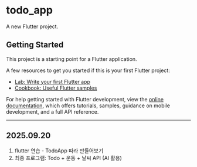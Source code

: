 # todo_app

A new Flutter project.

## Getting Started

This project is a starting point for a Flutter application.

A few resources to get you started if this is your first Flutter project:

- [Lab: Write your first Flutter app](https://docs.flutter.dev/get-started/codelab)
- [Cookbook: Useful Flutter samples](https://docs.flutter.dev/cookbook)

For help getting started with Flutter development, view the
[online documentation](https://docs.flutter.dev/), which offers tutorials,
samples, guidance on mobile development, and a full API reference.

----

## 2025.09.20 ##
1. flutter 연습 - TodoApp 따라 만들어보기
2. 최종 프로그램: Todo + 운동 + 날씨 API (AI 활용)
